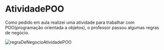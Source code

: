 # AtividadePOO
Como pedido em aula realizei uma atividade para trabalhar com POO(programação orientada a objetos), o professor passou algumas regras de negócio.

![regraDeNegocioAtividadePOO](https://github.com/user-attachments/assets/faa1db82-23ff-412b-947f-3ad7c8ad2519)

